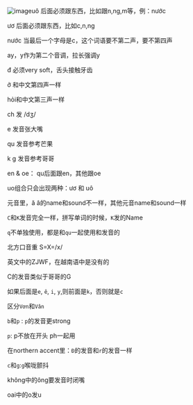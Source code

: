![image](https://github.com/user-attachments/assets/4cf8ee9b-af5a-484b-a607-9a24e07e142e)uô  后面必须跟东西，比如跟n,ng,m等，例：nước

ươ  后面必须跟东西，比如c,n,ng

nước   当最后一个字母是c，这个词语要不第二声，要不第四声

ay，y作为第二个音调，拉长强调y

đ 必须very soft，舌头接触牙齿

ở 和中文第四声一样

hỏi和中文第三声一样

ch  发 /dʒ/

e 发音张大嘴

qu 发音参考芒果

k  g 发音参考哥哥

en & oe： qu后面跟en，其他跟oe

uo组合只会出现两种：ươ  和  uô

元音里，ă â的name和sound不一样，其他元音name和sound一样

`C`和`K`发音完全一样，拼写单词的时候，`K`发的Name


`q`不单独使用，都是和`qu`一起使用和发音的

北方口音重  S=X=/x/

英文中的ZJWF，在越南语中是没有的

C的发音类似于哥哥的G


如果后面是`e`, `ê`, `i`, `y`,则前面是`k`，否则就是`c`


区分`Vơn`和`Vân`

`b`和`p` :
`p`的发音更strong

`p`: p不放在开头
ph一起用

在northern accent里：`Đ`的发音和`r`的发音一样

`c`和`g`:`g`喉咙颤抖



không中的ông要发音时闭嘴

oai中的o发u
